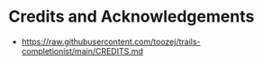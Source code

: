 # Credits and Acknowledgements

- https://raw.githubusercontent.com/toozej/trails-completionist/main/CREDITS.md
